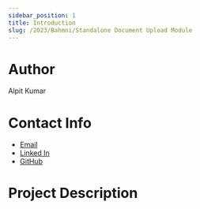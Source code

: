 ```yaml
---
sidebar_position: 1
title: Introduction
slug: /2023/Bahmni/Standalone Document Upload Module
---
```



# Author
Alpit Kumar

# Contact Info
- [Email](mailto:alpitkumar85@gmail.com) 
- [Linked In](https://www.linkedin.com/in/alpit-kumar-301265224/) 
- [GitHub](https://github.com/alpit4) 

# Project Description

